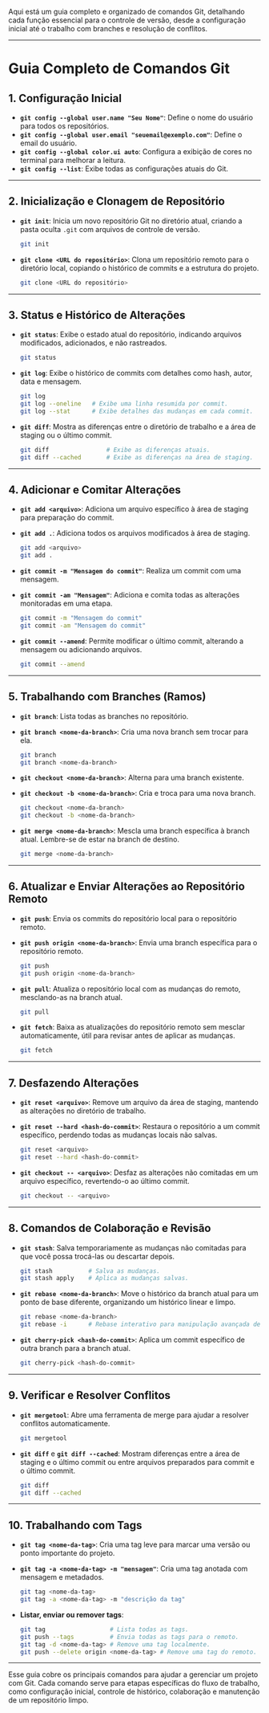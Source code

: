 Aqui está um guia completo e organizado de comandos Git, detalhando cada função essencial para o controle de versão, desde a configuração inicial até o trabalho com branches e resolução de conflitos. 

---

# Guia Completo de Comandos Git

## 1. Configuração Inicial

- **`git config --global user.name "Seu Nome"`**: Define o nome do usuário para todos os repositórios.
- **`git config --global user.email "seuemail@exemplo.com"`**: Define o email do usuário.
- **`git config --global color.ui auto`**: Configura a exibição de cores no terminal para melhorar a leitura.
- **`git config --list`**: Exibe todas as configurações atuais do Git.

---

## 2. Inicialização e Clonagem de Repositório

- **`git init`**: Inicia um novo repositório Git no diretório atual, criando a pasta oculta `.git` com arquivos de controle de versão.
  
  ```bash
  git init
  ```

- **`git clone <URL do repositório>`**: Clona um repositório remoto para o diretório local, copiando o histórico de commits e a estrutura do projeto.

  ```bash
  git clone <URL do repositório>
  ```

---

## 3. Status e Histórico de Alterações

- **`git status`**: Exibe o estado atual do repositório, indicando arquivos modificados, adicionados, e não rastreados.
  
  ```bash
  git status
  ```

- **`git log`**: Exibe o histórico de commits com detalhes como hash, autor, data e mensagem.
  
  ```bash
  git log
  git log --oneline   # Exibe uma linha resumida por commit.
  git log --stat      # Exibe detalhes das mudanças em cada commit.
  ```

- **`git diff`**: Mostra as diferenças entre o diretório de trabalho e a área de staging ou o último commit.
  
  ```bash
  git diff                # Exibe as diferenças atuais.
  git diff --cached       # Exibe as diferenças na área de staging.
  ```

---

## 4. Adicionar e Comitar Alterações

- **`git add <arquivo>`**: Adiciona um arquivo específico à área de staging para preparação do commit.
- **`git add .`**: Adiciona todos os arquivos modificados à área de staging.

  ```bash
  git add <arquivo>
  git add .
  ```

- **`git commit -m "Mensagem do commit"`**: Realiza um commit com uma mensagem.
- **`git commit -am "Mensagem"`**: Adiciona e comita todas as alterações monitoradas em uma etapa.

  ```bash
  git commit -m "Mensagem do commit"
  git commit -am "Mensagem do commit"
  ```

- **`git commit --amend`**: Permite modificar o último commit, alterando a mensagem ou adicionando arquivos.

  ```bash
  git commit --amend
  ```

---

## 5. Trabalhando com Branches (Ramos)

- **`git branch`**: Lista todas as branches no repositório.
- **`git branch <nome-da-branch>`**: Cria uma nova branch sem trocar para ela.

  ```bash
  git branch
  git branch <nome-da-branch>
  ```

- **`git checkout <nome-da-branch>`**: Alterna para uma branch existente.
- **`git checkout -b <nome-da-branch>`**: Cria e troca para uma nova branch.

  ```bash
  git checkout <nome-da-branch>
  git checkout -b <nome-da-branch>
  ```

- **`git merge <nome-da-branch>`**: Mescla uma branch específica à branch atual. Lembre-se de estar na branch de destino.

  ```bash
  git merge <nome-da-branch>
  ```

---

## 6. Atualizar e Enviar Alterações ao Repositório Remoto

- **`git push`**: Envia os commits do repositório local para o repositório remoto.
- **`git push origin <nome-da-branch>`**: Envia uma branch específica para o repositório remoto.

  ```bash
  git push
  git push origin <nome-da-branch>
  ```

- **`git pull`**: Atualiza o repositório local com as mudanças do remoto, mesclando-as na branch atual.

  ```bash
  git pull
  ```

- **`git fetch`**: Baixa as atualizações do repositório remoto sem mesclar automaticamente, útil para revisar antes de aplicar as mudanças.

  ```bash
  git fetch
  ```

---

## 7. Desfazendo Alterações

- **`git reset <arquivo>`**: Remove um arquivo da área de staging, mantendo as alterações no diretório de trabalho.
- **`git reset --hard <hash-do-commit>`**: Restaura o repositório a um commit específico, perdendo todas as mudanças locais não salvas.

  ```bash
  git reset <arquivo>
  git reset --hard <hash-do-commit>
  ```

- **`git checkout -- <arquivo>`**: Desfaz as alterações não comitadas em um arquivo específico, revertendo-o ao último commit.

  ```bash
  git checkout -- <arquivo>
  ```

---

## 8. Comandos de Colaboração e Revisão

- **`git stash`**: Salva temporariamente as mudanças não comitadas para que você possa trocá-las ou descartar depois.
  
  ```bash
  git stash          # Salva as mudanças.
  git stash apply    # Aplica as mudanças salvas.
  ```

- **`git rebase <nome-da-branch>`**: Move o histórico da branch atual para um ponto de base diferente, organizando um histórico linear e limpo.

  ```bash
  git rebase <nome-da-branch>
  git rebase -i      # Rebase interativo para manipulação avançada de commits.
  ```

- **`git cherry-pick <hash-do-commit>`**: Aplica um commit específico de outra branch para a branch atual.

  ```bash
  git cherry-pick <hash-do-commit>
  ```

---

## 9. Verificar e Resolver Conflitos

- **`git mergetool`**: Abre uma ferramenta de merge para ajudar a resolver conflitos automaticamente.
  
  ```bash
  git mergetool
  ```

- **`git diff`** e **`git diff --cached`**: Mostram diferenças entre a área de staging e o último commit ou entre arquivos preparados para commit e o último commit.

  ```bash
  git diff
  git diff --cached
  ```

---

## 10. Trabalhando com Tags

- **`git tag <nome-da-tag>`**: Cria uma tag leve para marcar uma versão ou ponto importante do projeto.
- **`git tag -a <nome-da-tag> -m "mensagem"`**: Cria uma tag anotada com mensagem e metadados.

  ```bash
  git tag <nome-da-tag>
  git tag -a <nome-da-tag> -m "descrição da tag"
  ```

- **Listar, enviar ou remover tags**:

  ```bash
  git tag                  # Lista todas as tags.
  git push --tags          # Envia todas as tags para o remoto.
  git tag -d <nome-da-tag> # Remove uma tag localmente.
  git push --delete origin <nome-da-tag> # Remove uma tag do remoto.
  ```

---

Esse guia cobre os principais comandos para ajudar a gerenciar um projeto com Git. Cada comando serve para etapas específicas do fluxo de trabalho, como configuração inicial, controle de histórico, colaboração e manutenção de um repositório limpo.